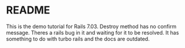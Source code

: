 # README

This is the demo tutorial for Rails 7.03. Destroy method has no confirm message.
Theres a rails bug in it and waiting for it to be resolved. It has something to do
with turbo rails and the docs are outdated.
